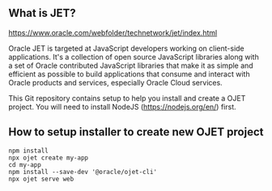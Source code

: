 ## What is JET?

https://www.oracle.com/webfolder/technetwork/jet/index.html

Oracle JET is targeted at JavaScript developers working on client-side applications. It's a collection of open source JavaScript libraries along with a set of Oracle contributed JavaScript libraries that make it as simple and efficient as possible to build applications that consume and interact with Oracle products and services, especially Oracle Cloud services.


This Git repository contains setup to help you install and create a OJET project.
You will need to install NodeJS (https://nodejs.org/en/) first.


## How to setup installer to create new OJET project

```
npm install
npx ojet create my-app
cd my-app
npm install --save-dev '@oracle/ojet-cli'
npx ojet serve web
```
